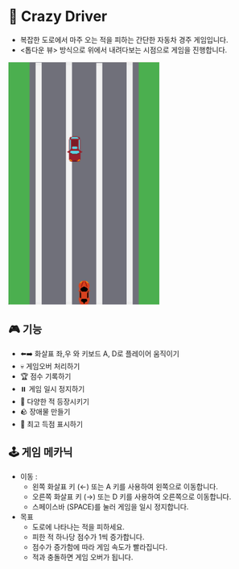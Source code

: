 # 🚗 Crazy Driver

- 복잡한 도로에서 마주 오는 적을 피하는 간단한 자동차 경주 게임입니다.
- <톱다운 뷰> 방식으로 위에서 내려다보는 시점으로 게임을 진행합니다.
<img src="https://github.com/secgyu/CrazyDriver/blob/main/CrazyDriver.png" alt="Drive" width="300">

## 🎮 기능
- ⬅️➡️ 화살표 좌,우 와 키보드 A, D로 플레이어 움직이기
- 💀 게임오버 처리하기
- 🏆 점수 기록하기
- ⏸️ 게임 일시 정지하기
- 🚗 다양한 적 등장시키기
- 🪨 장애물 만들기
- 🌟 최고 득점 표시하기

## 🕹 게임 메카닉
- 이동 :
  - 왼쪽 화살표 키 (←) 또는 A 키를 사용하여 왼쪽으로 이동합니다.
  - 오른쪽 화살표 키 (→) 또는 D 키를 사용하여 오른쪽으로 이동합니다.
  - 스페이스바 (SPACE)를 눌러 게임을 일시 정지합니다.
- 목표
  - 도로에 나타나는 적을 피하세요.
  - 피한 적 하나당 점수가 1씩 증가합니다.
  - 점수가 증가함에 따라 게임 속도가 빨라집니다.
  - 적과 충돌하면 게임 오버가 됩니다.
